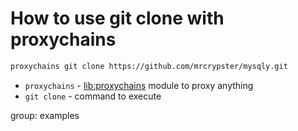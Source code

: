 # How to use git clone with proxychains

```txt
proxychains git clone https://github.com/mrcrypster/mysqly.git
```

- `proxychains` - [lib:proxychains](/proxychains/how-to-install-proxychains-on-ubuntu-ubuntuversion) module to proxy anything
- `git clone` - command to execute

group: examples


